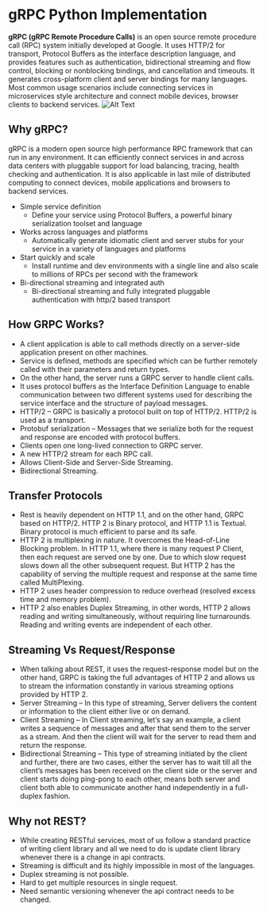 # gRPC Python Implementation

<b>gRPC (gRPC Remote Procedure Calls)</b> is an open source remote procedure call (RPC) system initially developed at Google. 
It uses HTTP/2 for transport, Protocol Buffers as the interface description language, and provides features such as authentication, 
bidirectional streaming and flow control, blocking or nonblocking bindings, and cancellation and timeouts. 
It generates cross-platform client and server bindings for many languages. Most common usage scenarios include 
connecting services in microservices style architecture and connect mobile devices, browser clients to backend services.
![Alt Text](https://miro.medium.com/max/3138/1*TatrFsqJoxF9Vr3r4UVayQ.png)

<h2>Why gRPC?</h2>
gRPC is a modern open source high performance RPC framework that can run in any environment. 
It can efficiently connect services in and across data centers with pluggable support for load balancing, 
tracing, health checking and authentication. 
It is also applicable in last mile of distributed computing to connect devices, mobile applications and browsers to backend services.

* Simple service definition
     - Define your service using Protocol Buffers, a powerful binary serialization toolset and language
* Works across languages and platforms
     - Automatically generate idiomatic client and server stubs for your service in a variety of languages and platforms
* Start quickly and scale
     - Install runtime and dev environments with a single line and also scale to millions of RPCs per second with the framework
* Bi-directional streaming and integrated auth
     - Bi-directional streaming and fully integrated pluggable authentication with http/2 based transport
     
<h2>How GRPC Works?</h2>

* A client application is able to call methods directly on a server-side application present on other machines.
* Service is defined, methods are specified which can be further remotely called with their parameters and return types.
* On the other hand, the server runs a GRPC server to handle client calls.
* It uses protocol buffers as the Interface Definition Language to enable communication between two different systems used for describing the service interface and the structure of payload messages.
* HTTP/2 – GRPC is basically a protocol built on top of HTTP/2. HTTP/2 is used as a transport.
* Protobuf serialization – Messages that we serialize both for the request and response are encoded with protocol buffers.
* Clients open one long-lived connection to GRPC server.
* A new HTTP/2 stream for each RPC call.
* Allows Client-Side and Server-Side Streaming.
* Bidirectional Streaming.

<h2>Transfer Protocols</h2>

* Rest is heavily dependent on HTTP 1.1, and on the other hand, GRPC based on HTTP/2. HTTP 2 is Binary protocol, and HTTP 1.1 is Textual. Binary protocol is much efficient to parse and its safe.
* HTTP 2 is multiplexing in nature. It overcomes the Head-of-Line Blocking problem. In HTTP 1.1, where there is many request P Client, then each request are served one by one. Due to which slow request slows down all the other subsequent request. But HTTP 2 has the capability of serving the multiple request and response at the same time called MultiPlexing.
* HTTP 2 uses header compression to reduce overhead (resolved excess time and memory problem).
* HTTP 2 also enables Duplex Streaming, in other words, HTTP 2 allows reading and writing simultaneously, without requiring line turnarounds. Reading and writing events are independent of each other.

<h2>Streaming Vs Request/Response</h2>

* When talking about REST, it uses the request-response model but on the other hand, GRPC is taking the full advantages of HTTP 2 and allows us to stream the information constantly in various streaming options provided by HTTP 2.
* Server Streaming – In this type of streaming, Server delivers the content or information to the client either live or on demand.
* Client Streaming – In Client streaming, let’s say an example, a client writes a sequence of messages and after that send them to the server as a stream. And then the client will wait for the server to read them and return the response.
* Bidirectional Streaming – This type of streaming initiated by the client and further, there are two cases, either the server has to wait till all the client’s messages has been received on the client side or the server and client starts doing ping-pong to each other, means both server and client both able to communicate another hand independently in a full-duplex fashion.

<h2>Why not REST?</h2>

* While creating RESTful services, most of us follow a standard practice of writing client library and all we need to do is update client library whenever there is a change in api contracts.
* Streaming is difficult and its highly impossible in most of the languages.
* Duplex streaming is not possible.
* Hard to get multiple resources in single request.
* Need semantic versioning whenever the api contract needs to be changed.
